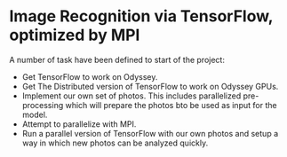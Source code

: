 # Image Recognition via TensorFlow, optimized by MPI

A number of task have been defined to start of the project:
- Get TensorFlow to work on Odyssey.
- Get The Distributed version of TensorFlow to work on Odyssey GPUs.
- Implement our own set of photos. This includes parallelized pre-processing which will prepare the photos bto be used as input for the model.
- Attempt to parallelize with MPI.
- Run a parallel version of TensorFlow with our own photos and setup a way in which new photos can be analyzed quickly.
